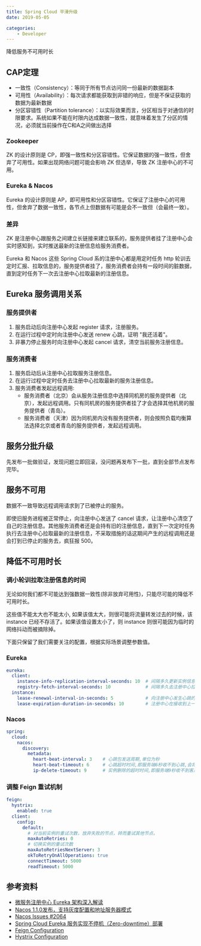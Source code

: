 ```yaml
---
title: Spring Cloud 平滑升级
date: 2019-05-05

categories:
    - Developer
---
```


降低服务不可用时长

<!--more-->

## CAP定理

- 一致性（Consistency）：等同于所有节点访问同一份最新的数据副本
- 可用性（Availability）：每次请求都能获取到非错的响应，但是不保证获取的数据为最新数据
- 分区容错性（Partition tolerance）：以实际效果而言，分区相当于对通信的时限要求。系统如果不能在时限内达成数据一致性，就意味着发生了分区的情况，必须就当前操作在C和A之间做出选择

### Zookeeper

ZK 的设计原则是 CP，即强一致性和分区容错性。它保证数据的强一致性，但舍弃了可用性。如果出现网络问题可能会影响 ZK 但选举，导致 ZK 注册中心的不可用。

### Eureka & Nacos

Eureka 的设计原则是 AP，即可用性和分区容错性。它保证了注册中心的可用性，但舍弃了数据一致性，各节点上但数据有可能是会不一致但（会最终一致）。

### 差异

ZK 是注册中心跟服务之间建立长链接来建立联系的，服务提供者挂了注册中心会实时感知到，实时推送最新的注册信息给服务消费者。

Eureka 和 Nacos 这些 Spring Cloud 系的注册中心都是用定时任务 http 轮训去定时汇报、拉取信息的，服务提供者挂了，服务消费者会持有一段时间的脏数据，直到定时任务下一次去注册中心拉取最新的注册信息。

## Eureka 服务调用关系

### 服务提供者

1. 服务启动后向注册中心发起 register 请求，注册服务。
2. 在运行过程中定时向注册中心发送 renew 心跳，证明 "我还活着"。
3. 非暴力停止服务时向注册中心发起 cancel 请求，清空当前服务注册信息。

### 服务消费者

1. 服务启动后从注册中心拉取服务注册信息。
2. 在运行过程中定时任务去注册中心拉取最新的服务注册信息。
3. 服务消费者发起远程调用:
    - 服务消费者（北京）会从服务注册信息中选择同机房的服务提供者（北京），发起远程调用。只有同机房的服务提供者挂了才会选择其他机房的服务提供者（青岛）。
    - 服务消费者（天津）因为同机房内没有服务提供者，则会按照负载均衡算法选择北京或者青岛的服务提供者，发起远程调用。

## 服务分批升级

先发布一批做验证，发现问题立即回滚，没问题再发布下一批，直到全部节点发布完毕。

## 服务不可用

数据不一致导致远程调用请求到了已被停止的服务。

即使旧服务进程被正常停止，向注册中心发送了 cancel 请求，让注册中心清空了自己的注册信息。其他服务消费者还是会持有旧的注册信息，直到下一次定时任务执行去注册中心拉取最新的注册信息，不采取措施的话这期间产生的远程调用还是会打到已停止的服务去，疯狂报 500。

## 降低不可用时长

### 调小轮训拉取注册信息的时间

无论如何我们都不可能达到强数据一致性(除非放弃可用性)，只能尽可能的降低不可用时长。

这些值不能太大也不能太小, 如果该值太大，则很可能将流量转发过去的时候，该 instance 已经不存活了。如果该值设置太小了，则 instance 则很可能因为临时的网络抖动而被摘除掉。

下面只保留了我们需要关注的配置，根据实际场景调整参数值。

### Eureka

```yaml
eureka:
  client:
    instance-info-replication-interval-seconds: 10  # 间隔多久更新实例信息到注册中心
    registry-fetch-interval-seconds: 10             # 间隔多久去注册中心拉取注册信息(默认30秒)
  instance:
    lease-renewal-interval-in-seconds: 5            # 向注册中心发生心跳的频率(默认30秒)
    lease-expiration-duration-in-seconds: 10        # 注册中心在接收到上一个心跳之后等待的时间, 超过该时间会移除实例，流量不会转发过去了。
```

### Nacos

```yaml
spring:
  cloud:
    nacos:
      discovery:
        metadata:
          heart-beat-interval: 3    # 心跳包发送周期,单位为秒
          heart-beat-timeout: 6     # 心跳超时时间,即服务端6秒收不到心跳,会将客户端注册的实例设为不健康
          ip-delete-timeout: 9      # 实例删除的超时时间,即服务端9秒收不到客户端心跳,会将客户端注册的实例删除
```

### 调整 Feign 重试机制

```yaml
feign:
  hystrix:
    enabled: true
  client:
    config:
      default:
        # 对当前实例的重试次数，放弃失败的节点，转而重试其他节点。
        maxAutoRetries: 0
        # 切换实例的重试次数
        maxAutoRetriesNextServer: 3
        okToRetryOnAllOperations: true
        connectTimeout: 5000
        readTimeout: 5000
```

## 参考资料

- [微服务注册中心 Eureka 架构深入解读](https://www.infoq.cn/article/jlDJQ*3wtN2PcqTDyokh)
- [Nacos 1.1.0发布，支持灰度配置和地址服务器模式](https://nacos.io/zh-cn/blog/nacos%201.1.0.html)
- [Nacos Issues #2064](https://github.com/alibaba/nacos/issues/2064)
- [Spring Cloud Eureka 服务实现不停机（Zero-downtime）部署](https://segmentfault.com/a/1190000022134014)
- [Feign Configuration](~/.m2/repository/org/springframework/cloud/spring-cloud-openfeign-core/2.1.3.RELEASE/spring-cloud-openfeign-core-2.1.3.RELEASE.jar!/META-INF/spring-configuration-metadata.json)
- [Hystrix Configuration](https://github.com/Netflix/Hystrix/wiki/Configuration)